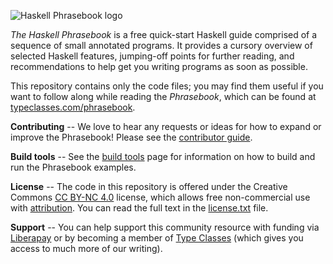 ![Haskell Phrasebook logo](logo.png)

*The Haskell Phrasebook* is a free quick-start Haskell guide comprised of a sequence of small annotated programs. It provides a cursory overview of selected Haskell features, jumping-off points for further reading, and recommendations to help get you writing programs as soon as possible.

This repository contains only the code files; you may find them useful if you want to follow along while reading the *Phrasebook*, which can be found at [typeclasses.com/phrasebook](https://typeclasses.com/phrasebook).

**Contributing** -- We love to hear any requests or ideas for how to expand or improve the Phrasebook! Please see the [contributor guide](https://typeclasses.github.io/haskell-phrasebook/contributing).

**Build tools** -- See the [build tools](https://typeclasses.github.io/haskell-phrasebook/build-tools) page for information on how to build and run the Phrasebook examples.

**License** -- The code in this repository is offered under the Creative Commons [CC BY-NC 4.0](https://creativecommons.org/licenses/by-nc/4.0/) license, which allows free non-commercial use with [attribution](https://typeclasses.github.io/haskell-phrasebook/thanks). You can read the full text in the [license.txt](license.txt) file.

**Support** -- You can help support this community resource with funding via [Liberapay](https://liberapay.com/typeclasses) or by becoming a member of [Type Classes](https://typeclasses.com) (which gives you access to much more of our writing).
